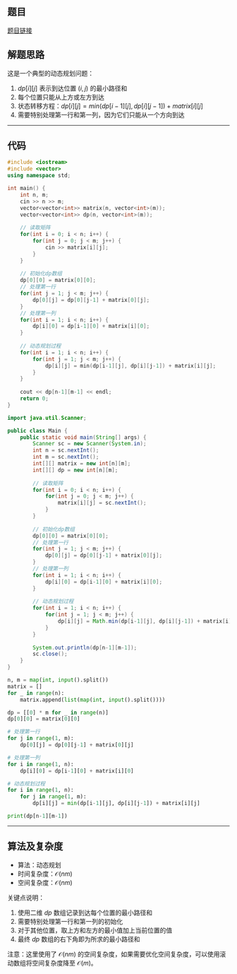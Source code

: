 ## 题目
[题目链接](https://www.nowcoder.com/practice/38ae72379d42471db1c537914b06d48e?tpId=308&tqId=2361476&sourceUrl=/exam/oj&channenl=wgithub&fromPut=wgithub)

## 解题思路

这是一个典型的动态规划问题：
1. $dp[i][j]$ 表示到达位置 $(i,j)$ 的最小路径和
2. 每个位置只能从上方或左方到达
3. 状态转移方程：$dp[i][j] = min(dp[i-1][j], dp[i][j-1]) + matrix[i][j]$
4. 需要特别处理第一行和第一列，因为它们只能从一个方向到达

---

## 代码

```c++ []
#include <iostream>
#include <vector>
using namespace std;

int main() {
    int n, m;
    cin >> n >> m;
    vector<vector<int>> matrix(n, vector<int>(m));
    vector<vector<int>> dp(n, vector<int>(m));
    
    // 读取矩阵
    for(int i = 0; i < n; i++) {
        for(int j = 0; j < m; j++) {
            cin >> matrix[i][j];
        }
    }
    
    // 初始化dp数组
    dp[0][0] = matrix[0][0];
    // 处理第一行
    for(int j = 1; j < m; j++) {
        dp[0][j] = dp[0][j-1] + matrix[0][j];
    }
    // 处理第一列
    for(int i = 1; i < n; i++) {
        dp[i][0] = dp[i-1][0] + matrix[i][0];
    }
    
    // 动态规划过程
    for(int i = 1; i < n; i++) {
        for(int j = 1; j < m; j++) {
            dp[i][j] = min(dp[i-1][j], dp[i][j-1]) + matrix[i][j];
        }
    }
    
    cout << dp[n-1][m-1] << endl;
    return 0;
}
```
```java []
import java.util.Scanner;

public class Main {
    public static void main(String[] args) {
        Scanner sc = new Scanner(System.in);
        int n = sc.nextInt();
        int m = sc.nextInt();
        int[][] matrix = new int[n][m];
        int[][] dp = new int[n][m];
        
        // 读取矩阵
        for(int i = 0; i < n; i++) {
            for(int j = 0; j < m; j++) {
                matrix[i][j] = sc.nextInt();
            }
        }
        
        // 初始化dp数组
        dp[0][0] = matrix[0][0];
        // 处理第一行
        for(int j = 1; j < m; j++) {
            dp[0][j] = dp[0][j-1] + matrix[0][j];
        }
        // 处理第一列
        for(int i = 1; i < n; i++) {
            dp[i][0] = dp[i-1][0] + matrix[i][0];
        }
        
        // 动态规划过程
        for(int i = 1; i < n; i++) {
            for(int j = 1; j < m; j++) {
                dp[i][j] = Math.min(dp[i-1][j], dp[i][j-1]) + matrix[i][j];
            }
        }
        
        System.out.println(dp[n-1][m-1]);
        sc.close();
    }
}
```
```python []
n, m = map(int, input().split())
matrix = []
for _ in range(n):
    matrix.append(list(map(int, input().split())))

dp = [[0] * m for _ in range(n)]
dp[0][0] = matrix[0][0]

# 处理第一行
for j in range(1, m):
    dp[0][j] = dp[0][j-1] + matrix[0][j]

# 处理第一列
for i in range(1, n):
    dp[i][0] = dp[i-1][0] + matrix[i][0]

# 动态规划过程
for i in range(1, n):
    for j in range(1, m):
        dp[i][j] = min(dp[i-1][j], dp[i][j-1]) + matrix[i][j]

print(dp[n-1][m-1])
```

---

## 算法及复杂度
- 算法：动态规划
- 时间复杂度：$\mathcal{O}(nm)$
- 空间复杂度：$\mathcal{O}(nm)$


关键点说明：
1. 使用二维 $dp$ 数组记录到达每个位置的最小路径和
2. 需要特别处理第一行和第一列的初始化
3. 对于其他位置，取上方和左方的最小值加上当前位置的值
4. 最终 $dp$ 数组的右下角即为所求的最小路径和

注意：这里使用了 $\mathcal{O}(nm)$ 的空间复杂度，如果需要优化空间复杂度，可以使用滚动数组将空间复杂度降至 $\mathcal{O}(m)$。
